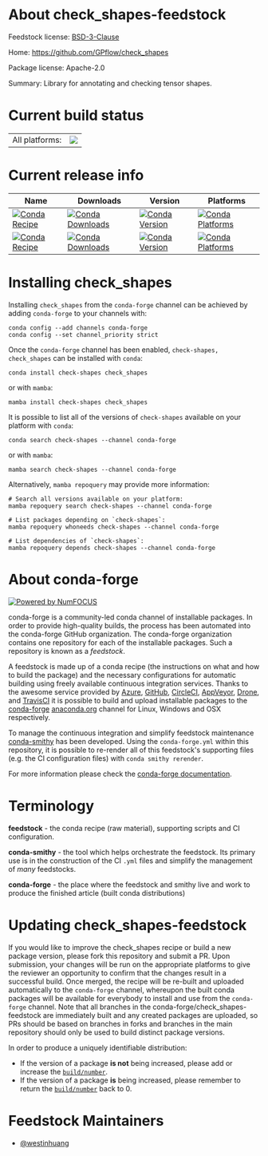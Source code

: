 About check_shapes-feedstock
============================

Feedstock license: [BSD-3-Clause](https://github.com/conda-forge/check_shapes-feedstock/blob/main/LICENSE.txt)

Home: https://github.com/GPflow/check_shapes

Package license: Apache-2.0

Summary: Library for annotating and checking tensor shapes.

Current build status
====================


<table><tr><td>All platforms:</td>
    <td>
      <a href="https://dev.azure.com/conda-forge/feedstock-builds/_build/latest?definitionId=22699&branchName=main">
        <img src="https://dev.azure.com/conda-forge/feedstock-builds/_apis/build/status/check_shapes-feedstock?branchName=main">
      </a>
    </td>
  </tr>
</table>

Current release info
====================

| Name | Downloads | Version | Platforms |
| --- | --- | --- | --- |
| [![Conda Recipe](https://img.shields.io/badge/recipe-check--shapes-green.svg)](https://anaconda.org/conda-forge/check-shapes) | [![Conda Downloads](https://img.shields.io/conda/dn/conda-forge/check-shapes.svg)](https://anaconda.org/conda-forge/check-shapes) | [![Conda Version](https://img.shields.io/conda/vn/conda-forge/check-shapes.svg)](https://anaconda.org/conda-forge/check-shapes) | [![Conda Platforms](https://img.shields.io/conda/pn/conda-forge/check-shapes.svg)](https://anaconda.org/conda-forge/check-shapes) |
| [![Conda Recipe](https://img.shields.io/badge/recipe-check_shapes-green.svg)](https://anaconda.org/conda-forge/check_shapes) | [![Conda Downloads](https://img.shields.io/conda/dn/conda-forge/check_shapes.svg)](https://anaconda.org/conda-forge/check_shapes) | [![Conda Version](https://img.shields.io/conda/vn/conda-forge/check_shapes.svg)](https://anaconda.org/conda-forge/check_shapes) | [![Conda Platforms](https://img.shields.io/conda/pn/conda-forge/check_shapes.svg)](https://anaconda.org/conda-forge/check_shapes) |

Installing check_shapes
=======================

Installing `check_shapes` from the `conda-forge` channel can be achieved by adding `conda-forge` to your channels with:

```
conda config --add channels conda-forge
conda config --set channel_priority strict
```

Once the `conda-forge` channel has been enabled, `check-shapes, check_shapes` can be installed with `conda`:

```
conda install check-shapes check_shapes
```

or with `mamba`:

```
mamba install check-shapes check_shapes
```

It is possible to list all of the versions of `check-shapes` available on your platform with `conda`:

```
conda search check-shapes --channel conda-forge
```

or with `mamba`:

```
mamba search check-shapes --channel conda-forge
```

Alternatively, `mamba repoquery` may provide more information:

```
# Search all versions available on your platform:
mamba repoquery search check-shapes --channel conda-forge

# List packages depending on `check-shapes`:
mamba repoquery whoneeds check-shapes --channel conda-forge

# List dependencies of `check-shapes`:
mamba repoquery depends check-shapes --channel conda-forge
```


About conda-forge
=================

[![Powered by
NumFOCUS](https://img.shields.io/badge/powered%20by-NumFOCUS-orange.svg?style=flat&colorA=E1523D&colorB=007D8A)](https://numfocus.org)

conda-forge is a community-led conda channel of installable packages.
In order to provide high-quality builds, the process has been automated into the
conda-forge GitHub organization. The conda-forge organization contains one repository
for each of the installable packages. Such a repository is known as a *feedstock*.

A feedstock is made up of a conda recipe (the instructions on what and how to build
the package) and the necessary configurations for automatic building using freely
available continuous integration services. Thanks to the awesome service provided by
[Azure](https://azure.microsoft.com/en-us/services/devops/), [GitHub](https://github.com/),
[CircleCI](https://circleci.com/), [AppVeyor](https://www.appveyor.com/),
[Drone](https://cloud.drone.io/welcome), and [TravisCI](https://travis-ci.com/)
it is possible to build and upload installable packages to the
[conda-forge](https://anaconda.org/conda-forge) [anaconda.org](https://anaconda.org/)
channel for Linux, Windows and OSX respectively.

To manage the continuous integration and simplify feedstock maintenance
[conda-smithy](https://github.com/conda-forge/conda-smithy) has been developed.
Using the ``conda-forge.yml`` within this repository, it is possible to re-render all of
this feedstock's supporting files (e.g. the CI configuration files) with ``conda smithy rerender``.

For more information please check the [conda-forge documentation](https://conda-forge.org/docs/).

Terminology
===========

**feedstock** - the conda recipe (raw material), supporting scripts and CI configuration.

**conda-smithy** - the tool which helps orchestrate the feedstock.
                   Its primary use is in the construction of the CI ``.yml`` files
                   and simplify the management of *many* feedstocks.

**conda-forge** - the place where the feedstock and smithy live and work to
                  produce the finished article (built conda distributions)


Updating check_shapes-feedstock
===============================

If you would like to improve the check_shapes recipe or build a new
package version, please fork this repository and submit a PR. Upon submission,
your changes will be run on the appropriate platforms to give the reviewer an
opportunity to confirm that the changes result in a successful build. Once
merged, the recipe will be re-built and uploaded automatically to the
`conda-forge` channel, whereupon the built conda packages will be available for
everybody to install and use from the `conda-forge` channel.
Note that all branches in the conda-forge/check_shapes-feedstock are
immediately built and any created packages are uploaded, so PRs should be based
on branches in forks and branches in the main repository should only be used to
build distinct package versions.

In order to produce a uniquely identifiable distribution:
 * If the version of a package **is not** being increased, please add or increase
   the [``build/number``](https://docs.conda.io/projects/conda-build/en/latest/resources/define-metadata.html#build-number-and-string).
 * If the version of a package **is** being increased, please remember to return
   the [``build/number``](https://docs.conda.io/projects/conda-build/en/latest/resources/define-metadata.html#build-number-and-string)
   back to 0.

Feedstock Maintainers
=====================

* [@westinhuang](https://github.com/westinhuang/)

